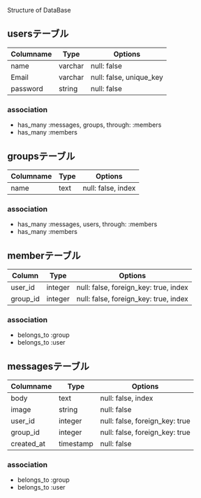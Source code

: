 Structure of DataBase

## usersテーブル

|Columname|Type|Options|
|---------|----|-------|
|name|varchar|null: false|
|Email|varchar|null: false, unique_key|
|password|string|null: false|

### association
- has_many :messages, groups, through: :members
- has_many :members

## groupsテーブル

|Columname|Type|Options|
|---------|----|-------|
|name|text|null: false, index|

### association
- has_many :messages, users, through: :members
- has_many :members

## memberテーブル

|Column|Type|Options|
|------|----|-------|
|user_id|integer|null: false, foreign_key: true, index|
|group_id|integer|null: false, foreign_key: true, index|

### association
- belongs_to :group
- belongs_to :user


## messagesテーブル

|Columname|Type|Options|
|---------|----|-------|
|body|text|null: false, index|
|image|string|null: false|
|user_id|integer|null: false, foreign_key: true|
|group_id|integer|null: false, foreign_key: true|
|created_at|timestamp|null: false|

### association
- belongs_to :group
- belongs_to :user